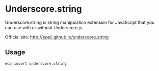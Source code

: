 Underscore.string
======

Underscore.string is string manipulation extension for JavaScript that you can use with or without Underscore.js.

Official site: http://epeli.github.io/underscore.string

Usage
------

    edp import underscore.string
